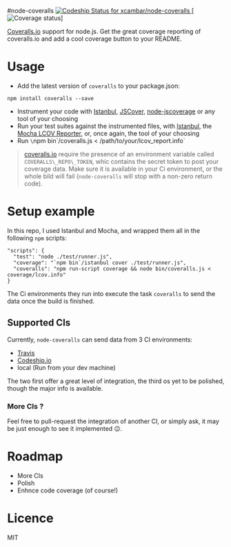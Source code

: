 #node-coveralls
[ ![Codeship Status for xcambar/node-coveralls](https://www.codeship.io/projects/68292880-aff6-0130-8c0b-7a97a098c4e6/status?branch=master) ](https://www.codeship.io/projects/4043)
[![Coverage status](https://coveralls.io/repos/xcambar/node-coveralls/badge.png?branch=master)]

[Coveralls.io](https://coveralls.io/) support for node.js.  Get the great coverage reporting of coveralls.io and add a cool coverage button to your README.

# Usage

* Add the latest version of `coveralls` to your package.json:
```
npm install coveralls --save
```
* Instrument your code with [Istanbul](http://gotwarlost.github.io/istanbul/),
[JSCover](http://tntim96.github.io/JSCover/), [node-jscoverage](https://github.com/visionmedia/node-jscoverage)
or any tool of your choosing
* Run your test suites against the instrumented files, with [Istanbul](http://gotwarlost.github.io/istanbul/),
the [Mocha LCOV Reporter](https://github.com/StevenLooman/mocha-lcov-reporter), or, once again, the tool of your choosing
* Run `\`npm bin\`/coveralls.js < /path/to/your/lcov\_report.info`

> [coveralls.io](http://coveralls.io) require the presence of an environment variable called `COVERALLS\_REPO\_TOKEN`,
whic contains the secret token to post your coverage data. Make sure it is available in your Ci environment,
or the whole bild will fail (`node-coveralls` will stop with a non-zero return code).

# Setup example

In this repo, I used Istanbul and Mocha, and wrapped them all in the following `npm` scripts:

```
"scripts": {
  "test": "node ./test/runner.js",
  "coverage": "`npm bin`/istanbul cover ./test/runner.js",
  "coveralls": "npm run-script coverage && node bin/coveralls.js < coverage/lcov.info"
}
```

The Ci environments they run into execute the task `coveralls` to send the data once the build is finished.

## Supported CIs

Currently, `node-coveralls` can send data from 3 CI environments:

* [Travis](http://travis-ci.org)
* [Codeship.io](http://codeship.io)
* local (Run from your dev machine)

The two first offer a great level of integration, the third os yet to be polished, though the major info is available.

### More CIs ?

Feel free to pull-request the integration of another CI, or simply ask, it may be just enough to see it implemented :wink:.

# Roadmap

* More CIs
* Polish
* Enhnce code coverage (of course!)

# Licence

MIT

